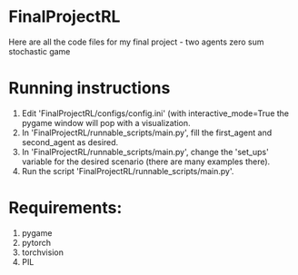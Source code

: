 # FinalProjectRL
Here are all the code files for my final project - two agents zero sum stochastic game

# Running instructions
1. Edit 'FinalProjectRL/configs/config.ini' (with interactive_mode=True the pygame window will pop with a visualization.
2. In 'FinalProjectRL/runnable_scripts/main.py', fill the first_agent and second_agent as desired.
3. In 'FinalProjectRL/runnable_scripts/main.py', change the 'set_ups' variable for the desired scenario (there are many examples there).
4. Run the script 'FinalProjectRL/runnable_scripts/main.py'.

# Requirements:
1. pygame
2. pytorch
3. torchvision
4. PIL
